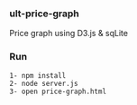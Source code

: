 ### ult-price-graph
Price graph using D3.js & sqLite

### Run

```
1- npm install
2- node server.js
3- open price-graph.html
```